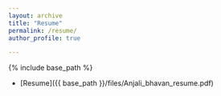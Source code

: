 ```yaml
---
layout: archive
title: "Resume"
permalink: /resume/
author_profile: true

---
```


{% include base_path %}

* [Resume]({{ base_path }}/files/Anjali_bhavan_resume.pdf)